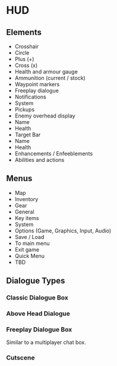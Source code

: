 # HUD

## Elements
* Crosshair
 * Circle
 * Plus (+)
 * Cross (x)
* Health and armour gauge
* Ammunition (current / stock)
* Waypoint markers
* Freeplay dialogue
* Notifications
 * System
 * Pickups
* Enemy overhead display
 * Name
 * Health
* Target Bar
 * Name
 * Health
 * Enhancements / Enfeeblements
* Abilities and actions

## Menus
* Map
* Inventory
 * Gear
 * General
 * Key items
* System
 * Options (Game, Graphics, Input, Audio)
 * Save / Load
 * To main menu
 * Exit game
* Quick Menu
 * TBD

## Dialogue Types
### Classic Dialogue Box
### Above Head Dialogue
### Freeplay Dialogue Box
Similar to a multiplayer chat box.

### Cutscene
